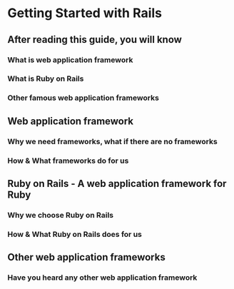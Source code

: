 # Getting Started with Rails

## After reading this guide, you will know

### What is web application framework

### What is Ruby on Rails

### Other famous web application frameworks


## Web application framework

### Why we need frameworks, what if there are no frameworks

### How & What frameworks do for us


## Ruby on Rails - A web application framework for Ruby

### Why we choose Ruby on Rails

### How & What Ruby on Rails does for us


## Other web application frameworks

### Have you heard any other web application framework
